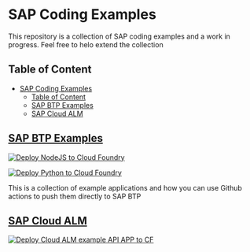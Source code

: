 # SAP Coding Examples

This repository is a collection of SAP coding examples and a work in progress. Feel free to helo extend the collection

## Table of Content

- [SAP Coding Examples](#sap-coding-examples)
  - [Table of Content](#table-of-content)
  - [SAP BTP Examples](#sap-btp-examples)
  - [SAP Cloud ALM](#sap-cloud-alm)

## [SAP BTP Examples](BTP)

[![Deploy NodeJS to Cloud Foundry](https://github.com/rangulvers/SAP/actions/workflows/deploy_js_to_cf.yml/badge.svg)](https://github.com/rangulvers/SAP/actions/workflows/deploy_js_to_cf.yml)

[![Deploy Python to Cloud Foundry](https://github.com/rangulvers/SAP/actions/workflows/deploy_to_cf.yml/badge.svg)](https://github.com/rangulvers/SAP/actions/workflows/deploy_to_cf.yml)

This is a collection of example applications and how you can use Github actions to push them directly to SAP BTP

## [SAP Cloud ALM](Cloud%20ALM)

[![Deploy Cloud ALM example API APP to CF](https://github.com/rangulvers/SAP/actions/workflows/deploy_cf_calm_api.yml/badge.svg)](https://github.com/rangulvers/SAP/actions/workflows/deploy_cf_calm_api.yml)